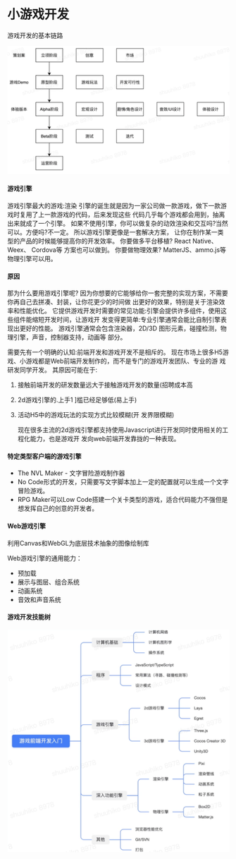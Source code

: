 # 小游戏开发



游戏开发的基本链路

![01](https://raw.githubusercontent.com/lesenelir/ByteDance-WebCampers/master/14-Game/pic/01.png)



#### 游戏引擎

游戏引擎最大的游戏:渲染
引擎的诞生就是因为一家公司做一款游戏，做下一款游戏时复用了上一款游戏的代码，后来发现这些 代码几乎每个游戏都会用到，抽离出来就成了一个引擎。
如果不使用引擎，你可以做复杂的动效渲染和交互吗?当然可以。方便吗?不一定。 所以游戏引擎更像是一套解决方案， 让你在制作某一类型的产品的时候能够提高你的开发效率。 你要做多平台移植? React Native、Weex、 Cordova等 方案也可以做到。
你要做物理效果? MatterJS、ammo.js等 物理引擎可以用。



#### 原因

那为什么要用游戏引擎呢?
因为你想要的它能够给你一套完整的实现方案，不需要你再自己去拼凑、封装，让你花更少的时间做 出更好的效果，特别是关于渲染效率和性能优化。
它提供游戏开发时需要的常见功能:引擎会提供许多组件，使用这些组件能缩短开发时间，让游戏开 发变得更简单:专业引擎通常会能比自制引擎表现出更好的性能。
游戏引擎通常会包含渲染器，2D/3D 图形元素，碰撞检测，物理引擎，声音，控制器支持，动画等 部分。

需要先有一个明确的认知:前端开发和游戏开发不是相斥的。
现在市场上很多H5游戏、小游戏都是Web前端开发制作的，而不是专门的游戏开发团队、专业的游 戏研发同学开发。
其原因可能在于:

1. 接触前端开发的研发数量远大于接触游戏开发的数量(招聘成本高

2. 2d游戏引擎的.上手1 ]槛已经足够低(易上手)

3. 活动H5中的游戏玩法的实现方式比较模糊(开 发界限模糊)



   现在很多主流的2d游戏引擎都支持使用Javascript进行开发同时使用相关的工程化能力，也是游戏开 发向web前端开发靠拢的一种表现。



#### 特定类型客户端的游戏引擎

- The NVL Maker     -    文字冒险游戏制作器
- No Code形式的开发，只需要写文字脚本加上一定的配置就可以生成一个文字冒险游戏。
- RPG Maker可以Low Code搭建一个关卡类型的游戏，适合代码能力不强但是想发挥自己的创意的开发者。



#### Web游戏引擎

利用Canvas和WebGL为底层技术抽象的图像绘制库

Web游戏引擎的通用能力：

- 预加载
- 展示与图层、组合系统
- 动画系统
- 音效和声音系统



#### 游戏开发技能树

![02](https://raw.githubusercontent.com/lesenelir/ByteDance-WebCampers/master/14-Game/pic/02.png)

